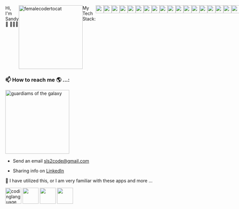 <div width="100%" style="display:flex;">
<div width="30%" style="display:flex;">
Hi, I'm Sandy 👋 👩🏾‍💻
<img src="https://github.com/slsmi894/slsmi894/assets/83996619/1f446ca1-b5b4-4cc9-a8f4-8abb0e1bc994" alt="femalecodertocat" width="200" height="200"> 
</div>
<div width="65%" style="display:flex;">  
 My Tech Stack:

<img src="https://github.com/slsmi894/slsmi894/assets/83996619/f996c96c-1346-42fc-a0dd-5ec21b26ebd0" alt="codinglanguage" width="25" height="25">

<img src="https://github.com/slsmi894/slsmi894/assets/83996619/101f76f3-36c2-4411-a63e-f24bd897997b" alt="codinglanguage" width="25" height="25">

<img src="https://github.com/slsmi894/slsmi894/assets/83996619/be1feddc-89c5-4b04-b324-03f2339d7807" alt="codinglanguage" width="25" height="25">

<img src="https://github.com/slsmi894/slsmi894/assets/83996619/da8f1a38-af8f-4467-8a6f-6794e440ddaa" alt="codinglanguage" width="25" height="25">

<img src="https://github.com/slsmi894/slsmi894/assets/83996619/95c5e5f0-12a6-4a15-9db2-b406137186f2" alt="codinglanguage" width="25" height="25">

<img src="https://github.com/slsmi894/slsmi894/assets/83996619/0c374934-cade-4a6a-a062-aa40c2fb8a64" width="25" height="25">

<img src="https://github.com/slsmi894/slsmi894/assets/83996619/ca80ab7f-248c-4408-9925-bfbb2ba9882d" width="25" height="25">

<img src="https://github.com/slsmi894/slsmi894/assets/83996619/8c02cf4a-2606-4a4a-95c0-c08b0907ec7c" width="25" height="25">

<img src="https://github.com/slsmi894/slsmi894/assets/83996619/f86203ba-1cc6-427d-8585-8faaf5549bb9" width="25" height="25">

<img src="https://github.com/slsmi894/slsmi894/assets/83996619/feb54dd0-29df-4d37-9c5a-65d8b33353f6e" width="25" height="25">

<img src="https://github.com/slsmi894/slsmi894/assets/83996619/1d2b4822-8f65-4945-9f6f-0e31972f0336" width="25" height="25">

<img src="https://github.com/slsmi894/slsmi894/assets/83996619/4b098175-3296-469a-b5e3-76e7116b24e0" width="25" height="25">

<img src="https://github.com/slsmi894/slsmi894/assets/83996619/6b094518-2785-44f2-a954-51ee73a307e8" width="25" height="25">

<img src="https://github.com/slsmi894/slsmi894/assets/83996619/4c5487a9-bffa-471f-885b-09b0f4fa2610" width="25" height="25">

<img src="https://github.com/slsmi894/slsmi894/assets/83996619/6d276ac2-6f28-4cbf-bc98-e777306c8891" width="25" height="25">

<img src="https://github.com/slsmi894/slsmi894/assets/83996619/a6f6fdf2-cd08-412a-8a25-3583b7198b83" width="25" height="25">

<img src="https://github.com/slsmi894/slsmi894/assets/83996619/bde81bcc-4b14-4c83-a0e9-65b5b1dbf61b" width="25" height="25">

<img src="https://github.com/slsmi894/slsmi894/assets/83996619/1c54a3ab-479b-4867-a078-8188cf78f390" width="25" height="25">

<img src="https://github.com/slsmi894/slsmi894/assets/83996619/54c15a02-492c-4607-b327-069e96b4bc68" width="25" height="25">

<img src="https://github.com/slsmi894/slsmi894/assets/83996619/04c80861-3b5e-4250-9c8f-a260e1cd2953" width="25" height="25">

<img src="https://github.com/slsmi894/slsmi894/assets/83996619/686002a0-6438-4273-ae78-75e4a14c7dd1" width="25" height="25">

<img src="https://github.com/slsmi894/slsmi894/assets/83996619/ff29c088-e591-4b1d-84f2-3d1be280d6eb" width="25" height="25">

<img src="https://github.com/slsmi894/slsmi894/assets/83996619/4c541c34-16bd-4010-bad2-9c3f786c2c4c" width="25" height="25">
</div>
</div>


### 📫 How to reach me 🌎 ...:  

<div>
  
  <img src="http://38.media.tumblr.com/e50a6888e95783b4ffc678e67890562d/tumblr_naqiaaaNht1qjulcao4_500.gif" alt="guardiams of the galaxy" width="200" height="200" borderRadius="50px">
  
  <div>
    
  - Send an email [sls2code@gmail.com](sls2code@gmail.com)
    
  - Sharing info on [LinkedIn](https://www.linkedin.com/in/sandrasmithdev1548/)
    
  </div>
</div>







🌱 I have utilized this, or I am very familiar with these apps and more  ...

<img src="https://github.com/slsmi894/slsmi894/assets/83996619/beef676e-2a9c-454c-a196-1b2be8ffbf34" alt="codinglanguage" width="50" height="50">

<img src="https://github.com/slsmi894/slsmi894/assets/83996619/2ec8f1d6-4375-44d0-b8d5-a731b3b4bf75" width="50" height="50">

<img src="https://github.com/slsmi894/slsmi894/assets/83996619/d5d307c2-8cbe-4e2f-8b23-79353b7b3b8d" width="50" height="50">

<img src="https://github.com/slsmi894/slsmi894/assets/83996619/249a19a0-9a48-4750-b313-972ed1fff71e" width="50" height="50">






